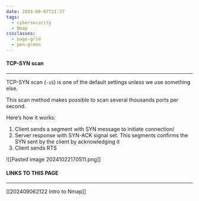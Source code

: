 ```yaml
---
date: 2024-09-07T21:37
tags:
  - cybersecurity
  - Nmap
cssclasses:
  - page-grid
  - pen-green
---
```

#### TCP-SYN scan
***
TCP-SYN scan (`-sS`) is one of the default settings unless we use something else.

This scan method makes possible to scan several thousands ports per second.

Here’s how it works:
1. Client sends a segment with SYN message to initiate connection/
2. Server response with SYN-ACK signal set. This segments confirms the SYN sent by the client by acknowledging it
3. Client sends RTS

![[Pasted image 20241022170511.png]]

#### LINKS TO THIS PAGE
***
[[202409062122 Intro to Nmap]]